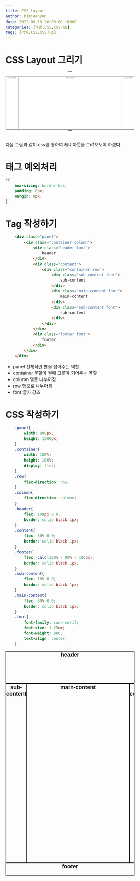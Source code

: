 ```yaml
---
title: CSS-layout
author: kimjeahyun
date: 2022-09-16 20:00:00 +0900
categories: [개발,CSS,CSS기초]
tags: [개발,CSS,CSS기초]
---
```


# CSS Layout 그리기

![레이아웃1](../../../../img/css/css-basic-layout.png)

다음 그림과 같이 css를 통하여 레이아웃을 그려보도록 하겠다.


# 태그 예외처리

```css
*{
	box-sizing: border-box;
	padding: 0px;
	margin: 0px;
}
```

# Tag 작성하기

```html
    <div class="panel">
		<div class="container column">
			<div class="header font">
				header
			</div>
			<div class="content">
				<div class="container row">
					<div class="sub-content font">
						sub-content
					</div>	
					<div class="main-content font">
						main-content
					</div>
					<div class="sub-content font">
						sub-content
					</div>
				</div>
			</div>
			<div class="footer font">
				footer
			</div>
		</div>
	</div>
```

-   panel 전체적인 판을 잡아주는 역할
-   container 분할이 될때 그릇이 되어주는 역할
-   column 열로 나누어짐
-   row 행으로 나누어짐
-   font 글자 강조


# CSS 작성하기

```css
    .panel{
		width: 800px;
		height: 1500px;
	}
	.container{
		width: 100%;
		height: 100%;
		display: flex;
	}
	.row{
		flex-direction: row;
	}
	.column{
		flex-direction: column;
	}
	.header{
		flex: 100px 0 0;
		border: solid black 1px;
	}
	.content{
		flex: 80% 0 0;
		border: solid black 1px;
	}
	.footer{
		flex: calc(100% - 80% - 100px);
		border: solid black 1px;
	}
	.sub-content{
		flex: 10% 0 0;
		border: solid black 1px;
	}
	.main-content{
		flex: 80% 0 0;
		border: solid black 1px;
	}
	.font{
		font-family: sans-serif;
		font-size: 1.25em;
		font-weight: 900;
		text-align: center;
	}
```

<style>
    *{
        box-sizing: border-box;
        padding: 0px;
        margin: 0px;
    }
    .panel{
		width: 100%;
		height: 700px;
	}
	.container{
		width: 100%;
		height: 100%;
		display: flex;
	}
	.row{
		flex-direction: row;
	}
	.column{
		flex-direction: column;
	}
	.header{
		flex: 100px 0 0;
		border: solid black 1px;
	}
	.content{
		flex: 80% 0 0;
		border: solid black 1px;
	}
	.footer{
		flex: calc(100% - 80% - 100px);
		border: solid black 1px;
	}
	.sub-content{
		flex: 10% 0 0;
		border: solid black 1px;
	}
	.main-content{
		flex: 80% 0 0;
		border: solid black 1px;
	}
	.font{
		font-family: sans-serif;
		font-size: 1.25em;
		font-weight: 900;
		text-align: center;
	}

    .header:hover{
        background-color: #4242AB;
    }
    .main-content:hover{
        background-color: #4242AB;
    }
    .sub-content:hover{
        background-color: #4242AB;
    }
    .footer:hover{
        background-color: #4242AB;
    }
</style>

<div class="panel">
	<div class="container column">
		<div class="header font">
			header
		</div>
		<div class="content">
			<div class="container row">
				<div class="sub-content font">
					sub-content
				</div>	
				<div class="main-content font">
					main-content
				</div>
				<div class="sub-content font">
					sub-content
				</div>
			</div>
		</div>
		<div class="footer font">
			footer
		</div>
	</div>
</div>